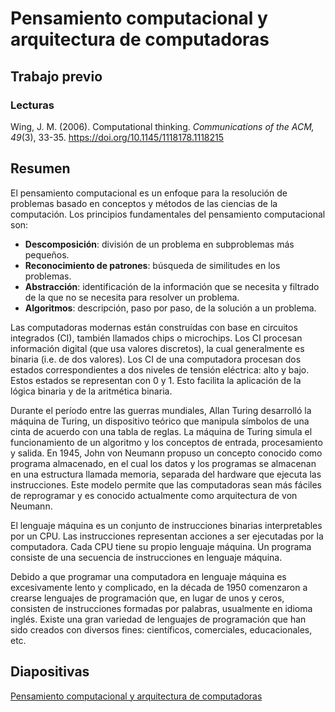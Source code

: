 # Pensamiento computacional y arquitectura de computadoras


## Trabajo previo

### Lecturas
Wing, J. M. (2006). Computational thinking. *Communications of the ACM, 49*(3), 33-35. https://doi.org/10.1145/1118178.1118215


## Resumen
El pensamiento computacional es un enfoque para la resolución de problemas basado en conceptos y métodos de las ciencias de la computación. Los principios fundamentales del pensamiento computacional son:

- **Descomposición**: división de un problema en subproblemas más pequeños.
- **Reconocimiento de patrones**: búsqueda de similitudes en los problemas.
- **Abstracción**: identificación de la información que se necesita y filtrado de la que no se necesita para resolver un problema.
- **Algoritmos**: descripción, paso por paso, de la solución a un problema.

Las computadoras modernas están construídas con base en circuitos integrados (CI), también llamados chips o microchips. Los CI procesan información digital (que usa valores discretos), la cual generalmente es binaria (i.e. de dos valores). Los CI de una computadora procesan dos estados correspondientes a dos niveles de tensión eléctrica: alto y bajo. Estos estados se representan con 0 y 1. Esto facilita la aplicación de la lógica binaria y de la aritmética binaria.

Durante el período entre las guerras mundiales, Allan Turing desarrolló la máquina de Turing, un dispositivo teórico que manipula símbolos de una cinta de acuerdo con una tabla de reglas. La máquina de Turing simula el funcionamiento de un algoritmo y los conceptos de entrada, procesamiento y salida. En 1945, John von Neumann propuso un concepto conocido como programa almacenado, en el cual los datos y los programas se almacenan en una estructura llamada memoria, separada del hardware que ejecuta las instrucciones. Este modelo permite que las computadoras sean más fáciles de reprogramar y es conocido actualmente como arquitectura de von Neumann.

El lenguaje máquina es un conjunto de instrucciones binarias interpretables por un CPU. Las instrucciones representan acciones a ser ejecutadas por la computadora. Cada CPU tiene su propio lenguaje máquina. Un programa consiste de una secuencia de instrucciones en lenguaje máquina.

Debido a que programar una computadora en lenguaje máquina es excesivamente lento y complicado, en la década de 1950 comenzaron a crearse lenguajes de programación que, en lugar de unos y ceros, consisten de instrucciones formadas por palabras, usualmente en idioma inglés. Existe una gran variedad de lenguajes de programación que han sido creados con diversos fines: científicos, comerciales, educacionales, etc.


## Diapositivas
[Pensamiento computacional y arquitectura de computadoras](https://gf0657-programacionsig.github.io/2022-ii-pensamiento_computacional-arquitectura_computadoras/)
